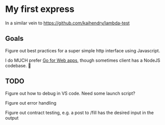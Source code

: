 # My first express

In a similar vein to https://github.com/kaihendry/lambda-test

## Goals

Figure out best practices for a super simple http interface using Javascript.

I do MUCH prefer [Go for Web
apps](https://github.com/kaihendry/go-web-dynamo-starter), though sometimes
client has a NodeJS codebase. 🤷

## TODO

Figure out how to debug in VS code. Need some launch script?

Figure out error handling

Figure out contract testing, e.g. a post to /fill has the desired input in the output

